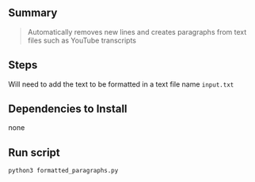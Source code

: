 ## Summary
> Automatically removes new lines and creates paragraphs from text files such as YouTube transcripts

## Steps
Will need to add the text to be formatted in a text file name `input.txt`


## Dependencies to Install
none

## Run script

`python3 formatted_paragraphs.py`